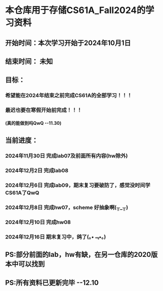 # 本仓库用于存储CS61A_Fall2024的学习资料

## 开始时间：本次学习开始于2024年10月1日
## 结束时间： 未知

## 目标：
### 希望能在2024年结束之前完成CS61A的全部学习！！！
### 最迟也要在寒假开始前完成！！！
#### (真的能做到吗QwQ --11.30)

## 当前进度：
### **2024年11月30日** 完成lab07及前面所有内容(hw除外)
### **2024年12月2日** 完成lab08
### **2024年12月6日** 完成lab09，期末复习要破防了，感觉没时间学CS61A了QwQ
### **2024年12月8日** 完成hw07，scheme 好抽象啊(╥_╥)
### **2024年12月10日** 完成hw08
### **2024年12月16日** 期末复习中，鸽了(｡•﹃•｡)

## PS:部分前面的lab，hw有缺，在另一仓库的2020版本中可以找到
## PS:所有资料已更新完毕 --12.10

